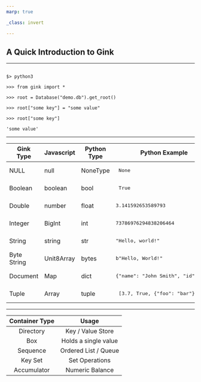 ```yaml
---
marp: true

_class: invert

---
```


## A Quick Introduction to Gink

---
<!-- _class: invert -->

```

$> python3

>>> from gink import *

>>> root = Database("demo.db").get_root()

>>> root["some key"] = "some value"

>>> root["some key"]

'some value'

```

---
<!-- _class: invert -->

| Gink Type | Javascript| Python Type | Python Example |
| --- | ----- | ---- | --- |
| NULL | null | NoneType | <pre> None |
| Boolean | boolean | bool | <pre> True
| Double | number | float | <pre>3.141592653589793 |
|  Integer | BigInt | int | <pre>73786976294838206464 |
| String | string | str | <pre>"Hello, world!"</pre> |
| Byte String | Unit8Array |  bytes | <pre>b"Hello, World!"</pre> |
| Document | Map | dict | <pre>{"name": "John Smith", "id": 134} |
| Tuple | Array | tuple | <pre> [3.7, True, {"foo": "bar"} ] |

---

<!-- _class: invert -->

| Container Type | Usage |
| :---: | :--: |
| Directory | Key / Value Store |
| Box | Holds a single value |
| Sequence | Ordered List / Queue |
| Key Set | Set Operations |
| Accumulator | Numeric Balance |
